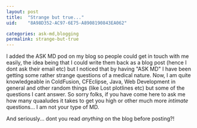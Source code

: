 ```yaml
---
layout: post
title:  "Strange but true..."
uid:	"8A98D352-AC97-6E75-A8908190843EA062"

categories: ask-md,blogging
permalink: strange-but-true
---
```

I added the ASK MD pod on my blog so people could get in touch with me easily, the idea being that I could write them back as a blog post (hence I dont ask their email etc) but I noticed that by having "ASK MD" I have been getting some rather strange questions of a medical nature. Now, I am quite knowledgeable in ColdFusion, CFEclipse, Java, Web Development in general and other random things (like Lost plotlines etc) but some of the questions I cant answer. So sorry folks, if you have come here to ask me how many quaaludes it takes to get you high or other much more *intimate* questions... I am not your type of MD.

And seriously... dont you read *anything* on the blog before posting?!